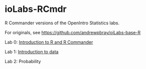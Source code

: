 # ioLabs-RCmdr
R Commander versions of the OpenIntro Statistics labs.

For originals, see https://github.com/andrewpbray/oiLabs-base-R

Lab 0: [Introduction to R and R Commander](https://htmlpreview.github.io/?https://github.com/mthomas7/ioLabs-RCmdr/blob/master/intro_to_r_rcmdr/intro_to_r_rcmdr.html)

Lab 1: [Introduction to data](https://htmlpreview.github.io/?https://github.com/mthomas7/ioLabs-RCmdr/blob/master/intro_to_data/intro_to_data.html)

Lab 2: Probability